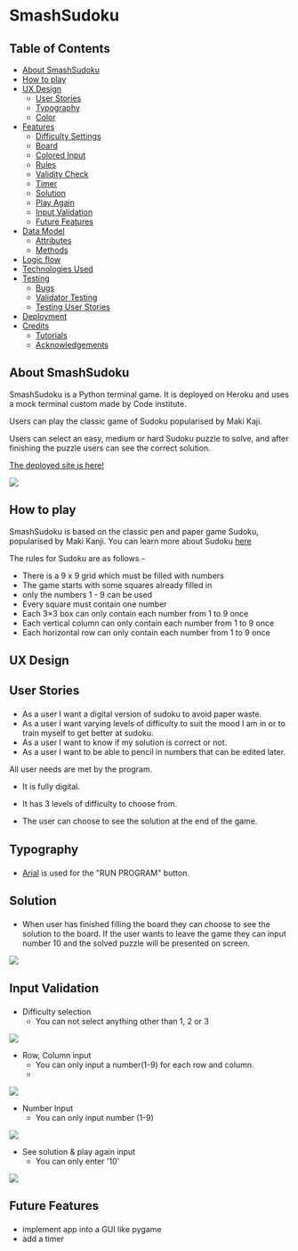 # SmashSudoku 

## Table of Contents 
- <a href="#about">About SmashSudoku</a>
- <a href="#how_to">How to play</a>
- <a href="#ux">UX Design</a>
  - <a href="#user_stories">User Stories</a>
  - <a href="#typography">Typography</a>
  - <a href="#color">Color</a>
- <a href="#features">Features</a>
  - <a href="#difficulty">Difficulty Settings</a>
  - <a href="#board">Board</a>
  - <a href="#input">Colored Input</a>
  - <a href="#rules">Rules</a>
  - <a href="#val_check">Validity Check</a>
  - <a href="#timer">Timer</a>
  - <a href="#solution">Solution</a>
  - <a href="#play_again">Play Again</a>
  - <a href="#input_val">Input Validation</a>
  - <a href="#future">Future Features</a>
- <a href="#data_model">Data Model</a>
  - <a href="#attributes">Attributes</a>
  - <a href="#methods">Methods</a>
- <a href="#logic">Logic flow</a>
- <a href="#techno">Technologies Used</a>
- <a href="#testing">Testing</a>
  - <a href="#bugs">Bugs</a>
  - <a href="#validator_test">Validator Testing</a>
  - <a href="#test_user_stories">Testing User Stories</a>
- <a href="#deployment">Deployment</a>
- <a href="#credits">Credits</a>
  - <a href="#tutorials">Tutorials</a>
  - <a href="#acknowledgements">Acknowledgements</a>

<section id="about">

# About SmashSudoku
SmashSudoku is a Python terminal game. It is deployed on Heroku and uses a mock terminal custom made by Code institute. 

Users can play the classic game of Sudoku popularised by Maki Kaji.

Users can select an easy, medium or hard Sudoku puzzle to solve,  and after finishing the puzzle users can see the correct solution. 

[The deployed site is here!](https://smashed-sudoku.herokuapp.com/)

<img src="assets/images/smashsami.jpeg">

</section>
<section id="how_to">

# How to play 

SmashSudoku is based on the classic pen and paper game Sudoku, popularised by Maki Kanji. You can learn more about Sudoku [here](https://en.wikipedia.org/wiki/Sudoku)

The rules for Sudoku are as follows -

- There is a 9 x 9 grid which must be filled with numbers
- The game starts with some squares already filled in
- only the numbers 1 - 9 can be used 
- Every square must contain one number 
- Each 3×3 box can only contain each number from 1 to 9 once
- Each vertical column can only contain each number from 1 to 9 once
- Each horizontal row can only contain each number from 1 to 9 once

</section>

<section id="ux">

# UX Design

## <p id="user_stories"> User Stories</p>
- As a user I want a digital version of sudoku to avoid paper waste.
- As a user I want varying levels of difficulty to suit the mood I am in or to train myself to get better at sudoku. 
-  As a user I want to know if my solution is correct or not.
- As a user I want to be able to pencil in numbers that can be edited later.


All user needs are met by the program. 

  - It is fully digital. 

  - It has 3 levels of difficulty to choose from. 

  - The user can choose to see the solution at the end of the game. 


  ## <p id="typography">Typography</p> 

  - [Arial](https://docs.microsoft.com/en-us/typography/font-list/arial) is used for the "RUN PROGRAM" button. 

</section>

<section id="features">

## <p id="solution">Solution</p>
- When user has finished filling the board they can choose to see the solution to the board. If the user wants to leave the game they can input number 10 and the solved puzzle will be presented on screen.


<img src="assets/images/solution.png">


## <p id="input_val">Input Validation</p>

- Difficulty selection
  - You can not select anything other than 1, 2 or 3

<img src="assets/images/dif_input.png">

- Row, Column input 
  - You can only input a number(1-9) for each row and column.
  - 

<img src="assets/images/r_c_input.png">

- Number Input 
  - You can only input number (1-9)

<img src="assets/images/num_h_input.png">

- See solution & play again input
  - You can only enter '10'

<img src="assets/images/y_n_input.png">

## <p id="future">Future Features</p>
- implement app into a GUI like pygame
- add a timer

</section>


